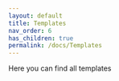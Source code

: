 ```yaml
---
layout: default
title: Templates
nav_order: 6
has_children: true
permalink: /docs/Templates
---
```


Here you can find all templates
